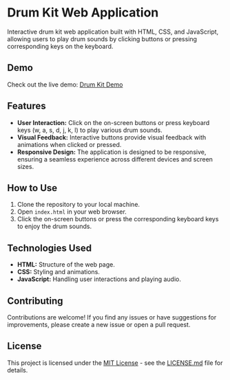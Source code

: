 # Drum Kit Web Application

Interactive drum kit web application built with HTML, CSS, and JavaScript, allowing users to play drum sounds by clicking buttons or pressing corresponding keys on the keyboard.

## Demo

Check out the live demo: [Drum Kit Demo](https://jolly-begonia-4f41f4.netlify.app)

## Features

- **User Interaction:** Click on the on-screen buttons or press keyboard keys (w, a, s, d, j, k, l) to play various drum sounds.
- **Visual Feedback:** Interactive buttons provide visual feedback with animations when clicked or pressed.
- **Responsive Design:** The application is designed to be responsive, ensuring a seamless experience across different devices and screen sizes.

## How to Use

1. Clone the repository to your local machine.
2. Open `index.html` in your web browser.
3. Click the on-screen buttons or press the corresponding keyboard keys to enjoy the drum sounds.

## Technologies Used

- **HTML:** Structure of the web page.
- **CSS:** Styling and animations.
- **JavaScript:** Handling user interactions and playing audio.

## Contributing

Contributions are welcome! If you find any issues or have suggestions for improvements, please create a new issue or open a pull request.

## License

This project is licensed under the [MIT License](link-to-license-file) - see the [LICENSE.md](LICENSE.md) file for details.
